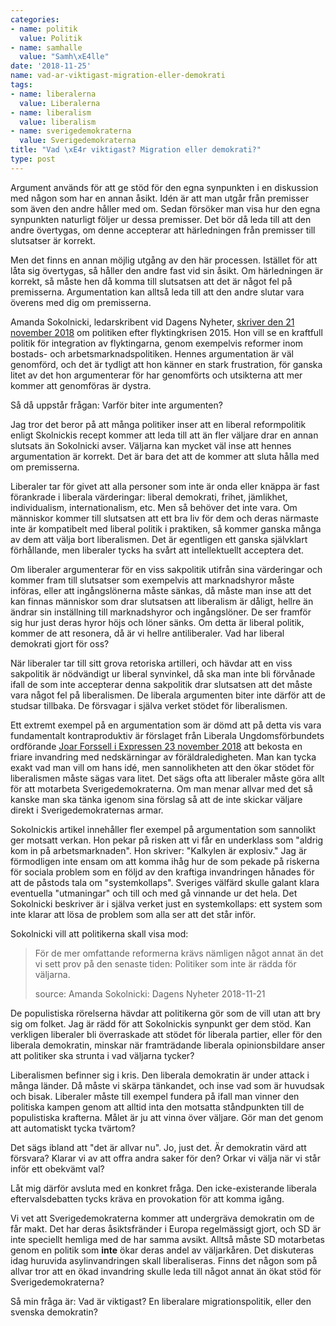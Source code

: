 ```yaml
---
categories:
- name: politik
  value: Politik
- name: samhalle
  value: "Samh\xE4lle"
date: '2018-11-25'
name: vad-ar-viktigast-migration-eller-demokrati
tags:
- name: liberalerna
  value: Liberalerna
- name: liberalism
  value: liberalism
- name: sverigedemokraterna
  value: Sverigedemokraterna
title: "Vad \xE4r viktigast? Migration eller demokrati?"
type: post
---
```

Argument används för att ge stöd för den egna synpunkten i en diskussion med någon som har en annan åsikt. Idén är att man utgår från premisser som även den andre håller med om. Sedan försöker man visa hur den egna synpunkten naturligt följer ur dessa premisser. Det bör då leda till att den andre övertygas, om denne accepterar att härledningen från premisser till slutsatser är korrekt.

Men det finns en annan möjlig utgång av den här processen. Istället för att låta sig övertygas, så håller den andre fast vid sin åsikt. Om härledningen är korrekt, så måste hen då komma till slutsatsen att det är något fel på premisserna. Argumentation kan alltså leda till att den andre slutar vara överens med dig om premisserna.

Amanda Sokolnicki, ledarskribent vid Dagens Nyheter, [skriver den 21 november 2018](https://www.dn.se/ledare/amanda-sokolnicki-var-ar-era-ursakter-for-flyktingkrisens-verkliga-misslyckande/) om politiken efter flyktingkrisen 2015. Hon vill se en kraftfull politik för integration av flyktingarna, genom exempelvis reformer inom bostads- och arbetsmarknadspolitiken. Hennes argumentation är väl genomförd, och det är tydligt att hon känner en stark frustration, för ganska litet av det hon argumenterar för har genomförts och utsikterna att mer kommer att genomföras är dystra.

Så då uppstår frågan: Varför biter inte argumenten?

Jag tror det beror på att många politiker inser att en liberal reformpolitik enligt Skolnickis recept kommer att leda till att än fler väljare drar en annan slutsats än Sokolnicki avser. Väljarna kan mycket väl inse att hennes argumentation är korrekt. Det är bara det att de kommer att sluta hålla med om premisserna.

Liberaler tar för givet att alla personer som inte är onda eller knäppa är fast förankrade i liberala värderingar: liberal demokrati, frihet, jämlikhet, individualism, internationalism, etc. Men så behöver det inte vara. Om människor kommer till slutsatsen att ett bra liv för dem och deras närmaste inte är kompatibelt med liberal politik i praktiken, så kommer ganska många av dem att välja bort liberalismen. Det är egentligen ett ganska självklart förhållande, men liberaler tycks ha svårt att intellektuellt acceptera det.

Om liberaler argumenterar för en viss sakpolitik utifrån sina värderingar och kommer fram till slutsatser som exempelvis att marknadshyror måste införas, eller att ingångslönerna måste sänkas, då måste man inse att det kan finnas människor som drar slutsatsen att liberalism är dåligt, hellre än ändrar sin inställning till marknadshyror och ingångslöner. De ser framför sig hur just deras hyror höjs och löner sänks. Om detta är liberal politik, kommer de att resonera, då är vi hellre antiliberaler. Vad har liberal demokrati gjort för oss?

När liberaler tar till sitt grova retoriska artilleri, och hävdar att en viss sakpolitik är nödvändigt ur liberal synvinkel, då ska man inte bli förvånade ifall de som inte accepterar denna sakpolitik drar slutsatsen att det måste vara något fel på liberalismen. De liberala argumenten biter inte därför att de studsar tillbaka. De försvagar i själva verket stödet för liberalismen.

Ett extremt exempel på en argumentation som är dömd att på detta vis vara fundamentalt kontraproduktiv är förslaget från Liberala Ungdomsförbundets ordförande [Joar Forssell i Expressen 23 november 2018](https://www.expressen.se/debatt/ja-sa-vill-vi-bekosta-en-friare-invandring/) att bekosta en friare invandring med nedskärningar av föräldraledigheten. Man kan tycka exakt vad man vill om hans idé, men sannolikheten att den ökar stödet för liberalismen måste sägas vara litet. Det sägs ofta att liberaler måste göra allt för att motarbeta Sverigedemokraterna. Om man menar allvar med det så kanske man ska tänka igenom sina förslag så att de inte skickar väljare direkt i Sverigedemokraternas armar.

Sokolnickis artikel innehåller fler exempel på argumentation som sannolikt ger motsatt verkan. Hon pekar på risken att vi får en underklass som "aldrig kom in på arbetsmarknaden". Hon skriver: "Kalkylen är explosiv." Jag är förmodligen inte ensam om att komma ihåg hur de som pekade på riskerna för sociala problem som en följd av den kraftiga invandringen hånades för att de påstods tala om "systemkollaps". Sveriges välfärd skulle galant klara eventuella "utmaningar" och till och med gå vinnande ur det hela. Det Sokolnicki beskriver är i själva verket just en systemkollaps: ett system som inte klarar att lösa de problem som alla ser att det står inför.

Sokolnicki vill att politikerna skall visa mod:

> För de mer omfattande reformerna krävs nämligen något annat än det vi sett prov på den senaste tiden: Politiker som inte är rädda för väljarna.
>
> source: Amanda Sokolnicki: Dagens Nyheter 2018-11-21

De populistiska rörelserna hävdar att politikerna gör som de vill utan att bry sig om folket. Jag är rädd för att Sokolnickis synpunkt ger dem stöd. Kan verkligen liberaler bli överraskade att stödet för liberala partier, eller för den liberala demokratin, minskar när framträdande liberala opinionsbildare anser att politiker ska strunta i vad väljarna tycker?

Liberalismen befinner sig i kris. Den liberala demokratin är under attack i många länder. Då måste vi skärpa tänkandet, och inse vad som är huvudsak och bisak. Liberaler måste till exempel fundera på ifall man vinner den politiska kampen genom att alltid inta den motsatta ståndpunkten till de populistiska krafterna. Målet är ju att vinna över väljare. Gör man det genom att automatiskt tycka tvärtom?

Det sägs ibland att "det är allvar nu". Jo, just det. Är demokratin värd att försvara? Klarar vi av att offra andra saker för den? Orkar vi välja när vi står inför ett obekvämt val?

Låt mig därför avsluta med en konkret fråga. Den icke-existerande liberala eftervalsdebatten tycks kräva en provokation för att komma igång.

Vi vet att Sverigedemokraterna kommer att undergräva demokratin om de får makt. Det har deras åsiktsfränder i Europa regelmässigt gjort, och SD är inte speciellt hemliga med de har samma avsikt. Alltså måste SD motarbetas genom en politik som **inte** ökar deras andel av väljarkåren. Det diskuteras idag huruvida asylinvandringen skall liberaliseras. Finns det någon som på allvar tror att en ökad invandring skulle leda till något annat än ökat stöd för Sverigedemokraterna?

Så min fråga är: Vad är viktigast? En liberalare migrationspolitik, eller den svenska demokratin?

